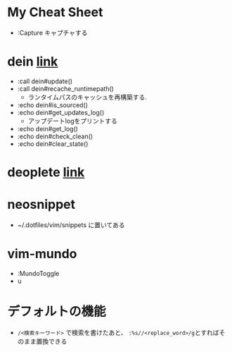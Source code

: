 # My Cheat Sheet
- :Capture キャプチャする

# dein [link](https://github.com/Shougo/dein.vim/blob/master/doc/dein.txt)
- :call dein#update()
- :call dein#recache_runtimepath()
    - ランタイムパスのキャッシュを再構築する.
- :echo dein#is_sourced()
- :echo dein#get_updates_log()
  - アップデートlogをプリントする
- :echo dein#get_log()
- :echo dein#check_clean()
- :echo dein#clear_state()
# deoplete [link](https://github.com/Shougo/deoplete.nvim/blob/master/doc/deoplete.txt)
# neosnippet
- ~/.dotfiles/vim/snippets に置いてある
# vim-mundo
- :MundoToggle
- <leader>u

# デフォルトの機能
- `/<検索キーワード>` で検索を書けたあと、 `:%s//<replace_word>/g`とすればそのまま置換できる
